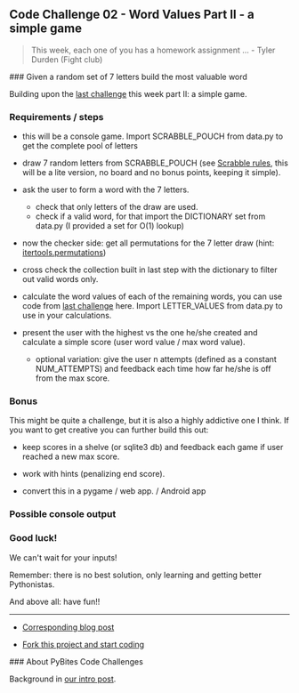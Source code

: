 ## Code Challenge 02 - Word Values Part II - a simple game

> This week, each one of you has a homework assignment ... - Tyler Durden (Fight club)

### Given a random set of 7 letters build the most valuable word 

Building upon the [last challenge](http://pybit.es/codechallenge01.html) this week part II: a simple game.

### Requirements / steps

* this will be a console game. Import SCRABBLE_POUCH from data.py to get the complete pool of letters

* draw 7 random letters from SCRABBLE_POUCH (see [Scrabble rules](http://www.scrabblepages.com/scrabble/rules/), this will be a lite version, no board and no bonus points, keeping it simple).

* ask the user to form a word with the 7 letters. 
	* check that only letters of the draw are used. 
	* check if a valid word, for that import the DICTIONARY set from data.py (I provided a set for O(1) lookup)

* now the checker side: get all permutations for the 7 letter draw (hint: [itertools.permutations](http://pybit.es/itertools-examples.html))

* cross check the collection built in last step with the dictionary to filter out valid words only.

* calculate the word values of each of the remaining words, you can use code from [last challenge](http://pybit.es/codechallenge01.html) here. Import LETTER_VALUES from data.py to use in your calculations.

* present the user with the highest vs the one he/she created and calculate a simple score (user word value / max word value).
	* optional variation: give the user n attempts (defined as a constant NUM_ATTEMPTS) and feedback each time how far he/she is off from the max score.

### Bonus

This might be quite a challenge, but it is also a highly addictive one I think. If you want to get creative you can further build this out:

* keep scores in a shelve (or sqlite3 db) and feedback each game if user reached a new max score.

* work with hints (penalizing end score).

* convert this in a pygame / web app. / Android app

### Possible console output 

### Good luck!

We can't wait for your inputs! 

Remember: there is no best solution, only learning and getting better Pythonistas.

And above all: have fun!! 

---

* [Corresponding blog post](http://pybit.es/codechallenge02.html)

* [Fork this project and start coding](https://github.com/pybites/challenges)

### About PyBites Code Challenges

Background in [our intro post](http://pybit.es/codechallenge01.html).
